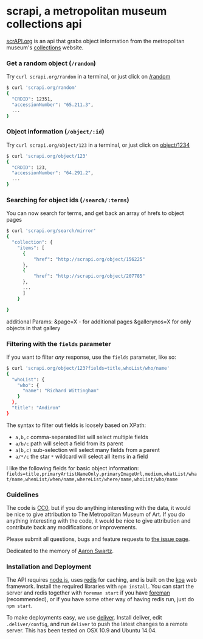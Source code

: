 # scrapi, a metropolitan museum collections api

[scrAPI.org](scrapi.org) is an api that grabs object information from the metropolitan museum's [collections](http://metmuseum.org/collection) website.

### Get a random object (`/random`)
Try `curl scrapi.org/random` in a terminal, or just click on [/random](random)
```bash
$ curl 'scrapi.org/random'
{
  "CRDID": 12351,
  "accessionNumber": "65.211.3",
  ...
}
```

### Object information (`/object/:id`)

Try `curl scrapi.org/object/123` in a terminal, or just click on [object/1234](object/123)
```bash
$ curl 'scrapi.org/object/123'
{
  "CRDID": 123,
  "accessionNumber": "64.291.2",
  ...
}
```

### Searching for object ids (`/search/:terms`)

You can now search for terms, and get back an array of hrefs to object pages
```bash
$ curl 'scrapi.org/search/mirror'
{
  "collection": {
    "items": [
      {
          "href": "http://scrapi.org/object/156225"
      },
      {
          "href": "http://scrapi.org/object/207785"
      },
      ...
      ]
    }

}
```
additional Params:
&page=X - for additional pages
&gallerynos=X for only objects in that gallery

### Filtering with the `fields` parameter

If you want to filter *any* response, use the `fields` parameter, like so:

```bash
$ curl 'scrapi.org/object/123?fields=title,whoList/who/name'
{
  "whoList": {
    "who": {
      "name": "Richard Wittingham"
    }
  },
  "title": "Andiron"
}
```

The syntax to filter out fields is loosely based on XPath:

- `a,b,c` comma-separated list will select multiple fields
- `a/b/c` path will select a field from its parent
- `a(b,c)` sub-selection will select many fields from a parent
- `a/*/c` the star `*` wildcard will select all items in a field

I like the following fields for basic object information: `fields=title,primaryArtistNameOnly,primaryImageUrl,medium,whatList/what/name,whenList/when/name,whereList/where/name,whoList/who/name`


### Guidelines

The code is [CC0](http://creativecommons.org/publicdomain/zero/1.0), but if you do anything interesting with the data, it would be nice to give attribution to The Metropolitan Museum of Art. If you do anything interesting with the code, it would be nice to give attribution and contribute back any modifications or improvements.

Please submit all questions, bugs and feature requests to [the issue page](https://github.com/jedahan/collections-api/issues).

Dedicated to the memory of [Aaron Swartz](http://en.wikipedia.org/wiki/Aaron_Swartz).

### Installation and Deployment

The API requires [node.js](http://nodejs.org), uses [redis](redis.io) for caching, and is built on the [koa](koajs.com) web framework.
Install the required libraries with `npm install`. You can start the server and redis together with `foreman start` if you have [foreman](http://ddollar.github.io/foreman/) (recommended), or if you have some other way of having redis run, just do `npm start`.

To make deployments easy, we use  [deliver](https://github.com/gerhard/deliver). Install deliver, edit `.deliver/config`, and run `deliver` to push the latest changes to a remote server. This has been tested on OSX 10.9 and Ubuntu 14.04.
